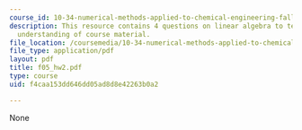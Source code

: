 ```yaml
---
course_id: 10-34-numerical-methods-applied-to-chemical-engineering-fall-2005
description: This resource contains 4 questions on linear algebra to test students
  understanding of course material.
file_location: /coursemedia/10-34-numerical-methods-applied-to-chemical-engineering-fall-2005/f4caa153dd646dd05ad8d8e42263b0a2_f05_hw2.pdf
file_type: application/pdf
layout: pdf
title: f05_hw2.pdf
type: course
uid: f4caa153dd646dd05ad8d8e42263b0a2

---
```

None